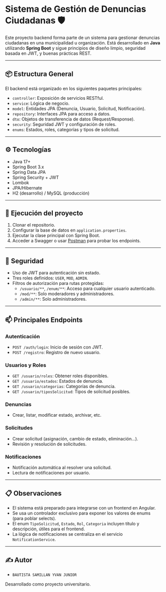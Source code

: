 
# Sistema de Gestión de Denuncias Ciudadanas 🛡️

Este proyecto backend forma parte de un sistema para gestionar denuncias ciudadanas en una municipalidad u organización. Está desarrollado en **Java** utilizando **Spring Boot** y sigue principios de diseño limpio, seguridad basada en JWT, y buenas prácticas REST.

---

## 📦 Estructura General

El backend está organizado en los siguientes paquetes principales:

- `controller`: Exposición de servicios RESTful.
- `service`: Lógica de negocio.
- `model`: Entidades JPA (Denuncia, Usuario, Solicitud, Notificación).
- `repository`: Interfaces JPA para acceso a datos.
- `dto`: Objetos de transferencia de datos (Request/Response).
- `security`: Seguridad JWT y configuración de roles.
- `enums`: Estados, roles, categorías y tipos de solicitud.

---

## ⚙️ Tecnologías

- Java 17+
- Spring Boot 3.x
- Spring Data JPA
- Spring Security + JWT
- Lombok
- JPA/Hibernate
- H2 (desarrollo) / MySQL (producción)

---

## 🚀 Ejecución del proyecto

1. Clonar el repositorio.
2. Configurar la base de datos en `application.properties`.
3. Ejecutar la clase principal con Spring Boot.
4. Acceder a Swagger o usar [Postman](./src/postman) para probar los endpoints.

---

## 🔐 Seguridad

- Uso de JWT para autenticación sin estado.
- Tres roles definidos: `USER`, `MOD`, `ADMIN`.
- Filtros de autorización para rutas protegidas:
  - `/usuario/**`, `/enum/**`: Acceso para cualquier usuario autenticado.
  - `/mod/**`: Solo moderadores y administradores.
  - `/admin/**`: Solo administradores.

---

## 📫 Principales Endpoints

### Autenticación
- `POST /auth/login`: Inicio de sesión con JWT.
- `POST /registro`: Registro de nuevo usuario.

### Usuarios y Roles
- `GET /usuario/roles`: Obtener roles disponibles.
- `GET /usuario/estados`: Estados de denuncia.
- `GET /usuario/categorias`: Categorías de denuncia.
- `GET /usuario/tiposSolicitud`: Tipos de solicitud posibles.

### Denuncias
- Crear, listar, modificar estado, archivar, etc.

### Solicitudes
- Crear solicitud (asignación, cambio de estado, eliminación...).
- Revisión y resolución de solicitudes.

### Notificaciones
- Notificación automática al resolver una solicitud.
- Lectura de notificaciones por usuario.

---

## 📋 Observaciones

- El sistema está preparado para integrarse con un frontend en Angular.
- Se usa un controlador exclusivo para exponer los valores de enums (para poblar selects).
- El enum `TipoSolicitud`, `Estado`, `Rol`, `Categoria` incluyen título y descripción, útiles para el frontend.
- La lógica de notificaciones se centraliza en el servicio `NotificationService`.

---

## ✍️ Autor

- `BAUTISTA SAMILLAN YVAN JUNIOR`

Desarrollado como proyecto universitario.
